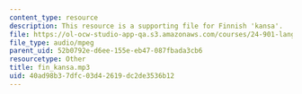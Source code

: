 ```yaml
---
content_type: resource
description: This resource is a supporting file for Finnish 'kansa'.
file: https://ol-ocw-studio-app-qa.s3.amazonaws.com/courses/24-901-language-and-its-structure-i-phonology-fall-2010/40ad98b37dfc03d42619dc2de3536b12_fin_kansa.mp3
file_type: audio/mpeg
parent_uid: 52b0792e-d6ee-155e-eb47-087fbada3cb6
resourcetype: Other
title: fin_kansa.mp3
uid: 40ad98b3-7dfc-03d4-2619-dc2de3536b12
---
```

